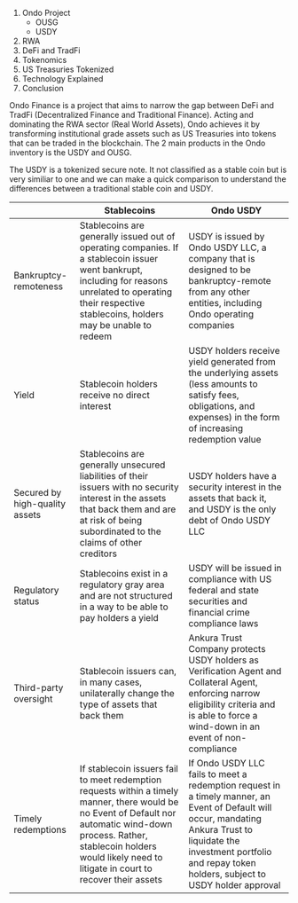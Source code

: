 1. Ondo Project
	- OUSG
	- USDY
1. RWA
2. DeFi and TradFi
3. Tokenomics
4. US Treasuries Tokenized
5. Technology Explained
6. Conclusion

Ondo Finance is a project that aims to narrow the gap between DeFi and TradFi (Decentralized Finance and Traditional Finance). Acting and dominating the RWA sector (Real World Assets), Ondo achieves it by transforming institutional grade assets such as US Treasuries into tokens that can be traded in the blockchain. The 2 main products in the Ondo inventory is the USDY and OUSG. 

The USDY is a tokenized secure note. It not classified as a stable coin but is very similiar to one and we can make a quick comparison to understand the differences between a traditional stable coin and USDY.

|                                | Stablecoins                                                                                                                                                                                                                                  | Ondo USDY                                                                                                                                                                                                                     |
| ------------------------------ | -------------------------------------------------------------------------------------------------------------------------------------------------------------------------------------------------------------------------------------------- | ----------------------------------------------------------------------------------------------------------------------------------------------------------------------------------------------------------------------------- |
| Bankruptcy-remoteness          | Stablecoins are generally issued out of operating companies. If a stablecoin issuer went bankrupt, including for reasons unrelated to operating their respective stablecoins, holders may be unable to redeem                                | USDY is issued by Ondo USDY LLC, a company that is designed to be bankruptcy-remote from any other entities, including Ondo operating companies                                                                               |
| Yield                          | Stablecoin holders receive no direct interest                                                                                                                                                                                                | USDY holders receive yield generated from the underlying assets (less amounts to satisfy fees, obligations, and expenses) in the form of increasing redemption value                                                          |
| Secured by high-quality assets | Stablecoins are generally unsecured liabilities of their issuers with no security interest in the assets that back them and are at risk of being subordinated to the claims of other creditors                                               | USDY holders have a security interest in the assets that back it, and USDY is the only debt of Ondo USDY LLC                                                                                                                  |
| Regulatory status              | Stablecoins exist in a regulatory gray area and are not structured in a way to be able to pay holders a yield                                                                                                                                | USDY will be issued in compliance with US federal and state securities and financial crime compliance laws                                                                                                                    |
| Third-party oversight          | Stablecoin issuers can, in many cases, unilaterally change the type of assets that back them                                                                                                                                                 | Ankura Trust Company protects USDY holders as Verification Agent and Collateral Agent, enforcing narrow eligibility criteria and is able to force a wind-down in an event of non-compliance                                   |
| Timely redemptions             | If stablecoin issuers fail to meet redemption requests within a timely manner, there would be no Event of Default nor automatic wind-down process. Rather, stablecoin holders would likely need to litigate in court to recover their assets | If Ondo USDY LLC fails to meet a redemption request in a timely manner, an Event of Default will occur, mandating Ankura Trust to liquidate the investment portfolio and repay token holders, subject to USDY holder approval |
